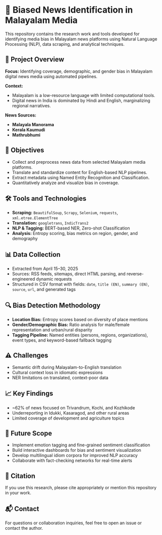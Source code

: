 # 📰 Biased News Identification in Malayalam Media

This repository contains the research work and tools developed for identifying media bias in Malayalam news platforms using Natural Language Processing (NLP), data scraping, and analytical techniques.

## 📌 Project Overview

**Focus:** Identifying coverage, demographic, and gender bias in Malayalam digital news media using automated pipelines.

**Context:**  
- Malayalam is a low-resource language with limited computational tools.
- Digital news in India is dominated by Hindi and English, marginalizing regional narratives.

**News Sources:**
- **Malayala Manorama**
- **Kerala Kaumudi**
- **Mathrubhumi**

## 🧠 Objectives

- Collect and preprocess news data from selected Malayalam media platforms.
- Translate and standardize content for English-based NLP pipelines.
- Extract metadata using Named Entity Recognition and Classification.
- Quantitatively analyze and visualize bias in coverage.

## 🛠️ Tools and Technologies

- **Scraping:** `BeautifulSoup`, `Scrapy`, `Selenium`, `requests`, `xml.etree.ElementTree`
- **Translation:** `googletrans`, `IndicTrans2`
- **NLP & Tagging:** BERT-based NER, Zero-shot Classification
- **Analysis:** Entropy scoring, bias metrics on region, gender, and demography

## 📊 Data Collection

- Extracted from April 15–30, 2025
- Sources: RSS feeds, sitemaps, direct HTML parsing, and reverse-engineered dynamic requests
- Structured in CSV format with fields: `date`, `title (EN)`, `summary (EN)`, `source`, `url`, and generated tags

## 🔍 Bias Detection Methodology

- **Location Bias:** Entropy scores based on diversity of place mentions
- **Gender/Demographic Bias:** Ratio analysis for male/female representation and urban/rural disparity
- **Tagging Pipeline:** Named entities (persons, regions, organizations), event types, and keyword-based fallback tagging

## ⚠️ Challenges

- Semantic drift during Malayalam-to-English translation
- Cultural context loss in idiomatic expressions
- NER limitations on translated, context-poor data

## 📈 Key Findings

- ~62% of news focused on Trivandrum, Kochi, and Kozhikode
- Underreporting in Idukki, Kasaragod, and other rural areas
- Limited coverage of development and agriculture topics

## 🚀 Future Scope

- Implement emotion tagging and fine-grained sentiment classification
- Build interactive dashboards for bias and sentiment visualization
- Develop multilingual idiom corpora for improved NLP accuracy
- Collaborate with fact-checking networks for real-time alerts

## 🧾 Citation

If you use this research, please cite appropriately or mention this repository in your work.

## 📬 Contact

For questions or collaboration inquiries, feel free to open an issue or contact the author.
